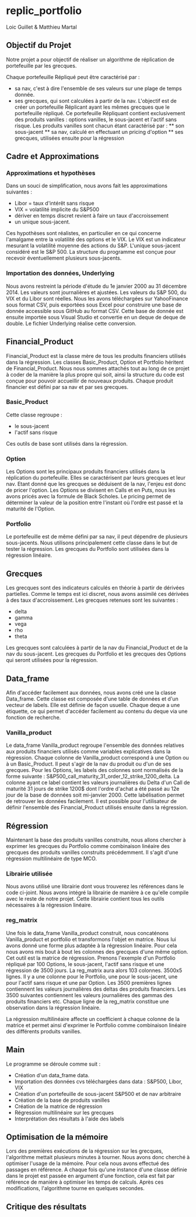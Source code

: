 # replic_portfolio

Loic Guillet & Matthieu Martal


## Objectif du Projet

Notre projet a pour objectif de réaliser un algorithme de réplication de portefeuille par les grecques.

Chaque portefeuille Répliqué peut être caractérisé par : 
* sa nav, c'est à dire l'ensemble de ses valeurs sur une plage de temps donnée.
* ses grecques, qui sont calculées à partir de la nav.
L'objectif est de créer un portefeuille Réplicant ayant les mêmes grecques que le portefeuille répliqué.
Ce portefeuille Répliquant contient exclusivement des produits vanilles : options vanilles, le sous-jacent et l'actif sans risque.
Les produits vanilles sont chacun étant caractérisé par :
** son sous-jacent
** sa nav, calculé en effectuant un pricing d'option
** ses grecques, utilisées ensuite pour la régression


## Cadre et Approximations

### Approximations et hypothèses
Dans un souci de simplification, nous avons fait les approximations suivantes :
* Libor = taux d'intérêt sans risque
* VIX = volatilité implicite du S&P500
* dériver en temps discret revient à faire un taux d'accroissement
* un unique sous-jacent.

Ces hypothèses sont réalistes, en particulier en ce qui concerne l'amalgame entre la volatilité des options et le VIX. Le VIX est un indicateur mesurant la volatilité moyenne des actions du S&P.
L'unique sous-jacent considéré est le S&P 500. La structure du programme est conçue pour recevoir éventuellement plusieurs sous-jacents.

### Importation des données, Underlying
Nous avons restreint la période d'étude du 1e janvier 2000 au 31 décembre 2014. Les valeurs sont journalières et ajustées.
Les valeurs du S&P 500, du VIX et du Libor sont réelles. Nous les avons téléchargées sur YahooFinance sous format CSV, puis exportées sous Excel pour construire une base de donnée accessible sous GitHub au format CSV.
Cette base de donnée est ensuite importée sous Visual Studio et convertie en un deque de deque de double. Le fichier Underlying réalise cette conversion.


## Financial_Product

Financial_Product est la classe mère de tous les produits financiers utilisés dans la régression. Les classes Basic_Product, Option et Portfolio héritent de Financial_Product.
Nous nous sommes attachés tout au long de ce projet à coder de la manière la plus propre qui soit, ainsi la structure du code est conçue pour pouvoir accueillir de nouveaux produits.
Chaque produit financier est défini par sa nav et par ses grecques.

### Basic_Product
Cette classe regroupe :
* le sous-jacent
* l'actif sans risque

Ces outils de base sont utilisés dans la régression.

### Option

Les Options sont les principaux produits financiers utilisés dans la réplication du portefeuille.
Elles se caractérisent par leurs grecques et leur nav. Etant donné que les grecques se déduisent de la nav, l'enjeu est donc de pricer l'option.
Les Options se divisent en Calls et en Puts, nous les avons pricés avec la formule de Black Scholes.
Le pricing permet de déterminer la valeur de la position entre l'instant où l'ordre est passé et la maturité de l'Option.

### Portfolio

Le portefeuille est de même défini par sa nav, il peut dépendre de plusieurs sous-jacents.
Nous utilisons principalement cette classe dans le but de tester la régression.
Les grecques du Portfolio sont utilisées dans la régression linéaire.


## Grecques

Les grecques sont des indicateurs calculés en théorie à partir de dérivées partielles. Comme le temps est ici discret, nous avons assimilé ces dérivées à des taux d'accroissement.
Les grecques retenues sont les suivantes :
* delta
* gamma
* vega
* rho
* theta

Les grecques sont calculées à partir de la nav du Financial_Product et de la nav du sous-jacent. 
Les grecques du Portfolio et les grecques des Options qui seront utilisées pour la régression.


## Data_frame

Afin d'accéder facilement aux données, nous avons créé une la classe Data_frame. 
Cette classe est composée d'une table de données et d'un vecteur de labels.
Elle est définie de façon usuelle. Chaque deque a une étiquette, ce qui permet d'accéder facilement au contenu du deque via une fonction de recherche.

### Vanilla_product
Le data_frame Vanilla_product regroupe l'ensemble des données relatives aux produits financiers utilisés comme variables explicatives dans la régression.
Chaque colonne de Vanilla_product correspond à une Option ou à un Basic_Product. Il peut s'agir de la nav du produit ou d'un de ses grecques.
Pour les Options, les labels des colonnes sont normalisés de la forme suivante :
S&P500_call_maturity_31_order_12_strike_1200_delta. 
La colonne ayant ce label contient les valeurs journalières du Delta d'un Call de maturité 31 jours de strike 1200$ dont l'ordre d'achat a été passé au 12e jour de la base de données soit mi-janvier 2000.
Cette labélisation permet de retrouver les données facilement.
Il est possible pour l'utilisateur de définir l'ensemble des Financial_Product utilisés ensuite dans la régression. 


## Régression

Maintenant la base des produits vanilles construite, nous allons chercher à exprimer les grecques du Portfolio comme combinaison linéaire des grecques des produits vanilles construits précédemment.
Il s'agit d'une régression multilinéaire de type MCO.

### Librairie utilisée
Nous avons utilisé une librairie dont vous trouverez les références dans le code ci-joint.
Nous avons intégré la librairie de manière à ce qu'elle compile avec le reste de notre projet.
Cette librairie contient tous les outils nécessaires à la régression linéaire.

### reg_matrix
Une fois le data_frame Vanilla_product construit, nous concaténons Vanilla_product et portfolio et transformons l'objet en matrice.
Nous lui avons donné une forme plus adaptée à la régression linéaire.
Pour cela nous avons mis bout à bout les colonnes des grecques d'une même option. Cet outil est la matrice de régression.
Prenons l'exemple d'un Portfolio répliqué par 100 Options, le sous-jacent, l'actif sans risque et une régression de 3500 jours. 
La reg_matrix aura alors 103 colonnes. 3500x5 lignes.
Il y a une colonne pour le Portfolio, une pour le sous-jacent, une pour l'actif sans risque et une par Option.
Les 3500 premières lignes contiennent les valeurs journalières des deltas des produits financiers.
Les 3500 suivantes contiennent les valeurs journalières des gammas des produits financiers etc.
Chaque ligne de la reg_matrix constitue une observation dans la régression linéaire. 


La régression multilinéaire affecte un coefficient à chaque colonne de la matrice et permet ainsi d'exprimer le Portfolio comme combinaison linéaire des différents produits vanilles.


## Main

Le programme se déroule comme suit :

* Création d'un data_frame data.
* Importation des données cvs téléchargées dans data : S&P500, Libor, VIX
* Création d'un portefeuille de sous-jacent S&P500 et de nav arbitraire
* Création de la base de produits vanilles
* Création de la matrice de régression
* Régression multilinéaire sur les grecques
* Interprétation des résultats à l'aide des labels


## Optimisation de la mémoire

Lors des premières exécutions de la régression sur les grecques, l'algorithme mettait plusieurs minutes à tourner. 
Nous avons donc cherché à optimiser l'usage de la mémoire.
Pour cela nous avons effectué des passages en référence.
A chaque fois qu'une instance d'une classe définie dans le projet est passée en argument d'une fonction, cela est fait par référence de manière à optimiser les temps de calculs.
Après ces modifications, l'algorithme tourne en quelques secondes.

## Critique des résultats




